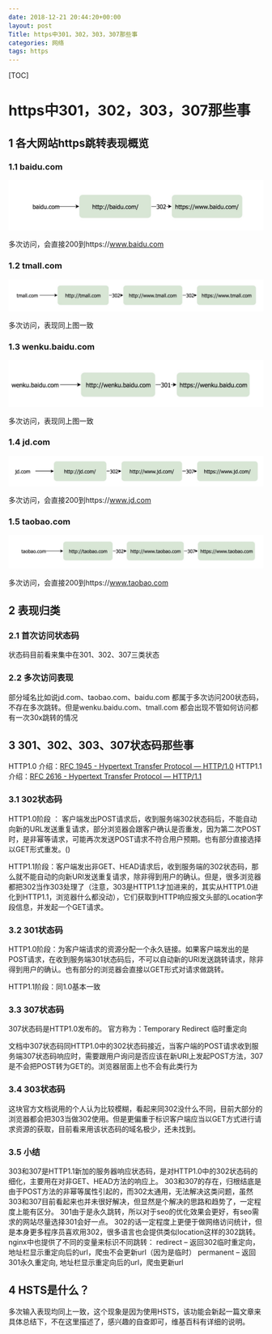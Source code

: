 ```yaml
---
date: 2018-12-21 20:44:20+00:00
layout: post
Title: https中301，302，303，307那些事
categories: 网络
tags: https
---
```






[TOC]

# https中301，302，303，307那些事

## 1 各大网站https跳转表现概览

### 1.1 baidu.com

![Alt text](../image/baidu-302.jpg)

多次访问，会直接200到https://www.baidu.com

### 1.2 tmall.com

![Alt text](../image/tmall-302.jpg)

多次访问，表现同上图一致

### 1.3 wenku.baidu.com

![Alt text](../image/wenku-301.jpg)

多次访问，表现同上图一致

### 1.4 jd.com

![Alt text](../image/jd-307.jpg)

多次访问，会直接200到https://www.jd.com

### 1.5 taobao.com

![Alt text](../image/taobao-307.jpg)

多次访问，会直接200到https://www.taobao.com

## 2 表现归类 

### 2.1 首次访问状态码
状态码目前看来集中在301、302、307三类状态

### 2.2 多次访问表现

部分域名比如说jd.com、taobao.com、baidu.com 都属于多次访问200状态码，不存在多次跳转。但是wenku.baidu.com、tmall.com 都会出现不管如何访问都有一次30x跳转的情况


## 3 301、302、303、307状态码那些事
HTTP1.0 介绍：[RFC 1945 - Hypertext Transfer Protocol — HTTP/1.0](https://tools.ietf.org/html/rfc1945#page-34)
HTTP1.1 介绍：[RFC 2616 - Hypertext Transfer Protocol — HTTP/1.1](https://tools.ietf.org/html/rfc2616#section-10.3.3)

### 3.1 302状态码

HTTP1.0阶段 ： 客户端发出POST请求后，收到服务端302状态码后，不能自动向新的URL发送重复请求，部分浏览器会跟客户确认是否重发，因为第二次POST时，是非幂等请求，可能再次发送POST请求不符合用户预期。也有部分直接选择以GET形式重发。()

HTTP1.1阶段：客户端发出非GET、HEAD请求后，收到服务端的302状态码，那么就不能自动的向新URI发送重复请求，除非得到用户的确认。但是，很多浏览器都把302当作303处理了（注意，303是HTTP1.1才加进来的，其实从HTTP1.0进化到HTTP1.1，浏览器什么都没动），它们获取到HTTP响应报文头部的Location字段信息，并发起一个GET请求。

### 3.2 301状态码

HTTP1.0阶段：为客户端请求的资源分配一个永久链接。如果客户端发出的是POST请求，在收到服务端301状态码后，不可以自动新的URI发送跳转请求，除非得到用户的确认。也有部分的浏览器会直接以GET形式对请求做跳转。

HTTP1.1阶段：同1.0基本一致

### 3.3 307状态码

307状态码是HTTP1.0发布的。
官方称为：Temporary Redirect 临时重定向

文档中307状态码同HTTP1.0中的302状态码接近，当客户端的POST请求收到服务端307状态码响应时，需要跟用户询问是否应该在新URI上发起POST方法，307是不会把POST转为GET的。浏览器层面上也不会有此类行为

### 3.4 303状态码
 这块官方文档说用的个人认为比较模糊，看起来同302没什么不同，目前大部分的浏览器都会把303当做302使用。但是更偏重于标识客户端应当以GET方式进行请求资源的获取，目前看来用该状态码的域名极少，还未找到。

### 3.5 小结

303和307是HTTP1.1新加的服务器响应状态码，是对HTTP1.0中的302状态码的细化，主要用在对非GET、HEAD方法的响应上。
303和307的存在，归根结底是由于POST方法的非幂等属性引起的，而302太通用，无法解决这类问题，虽然303和307目前看起来也并未很好解决，但显然是个解决的思路和趋势了，一定程度上能有区分。
301由于是永久跳转，所以对于seo的优化效果会更好，有seo需求的网站尽量选择301会好一点。
302的话一定程度上更便于做网络访问统计，但是本身更多程序员喜欢用302，很多语言也会提供类似location这样的302跳转。
nginx中也提供了不同的变量来标识不同跳转：
redirect – 返回302临时重定向，地址栏显示重定向后的url，爬虫不会更新url（因为是临时）
permanent – 返回301永久重定向, 地址栏显示重定向后的url，爬虫更新url

## 4 HSTS是什么？
多次输入表现均同上一致，这个现象是因为使用HSTS，该功能会新起一篇文章来具体总结下，不在这里描述了，感兴趣的自查即可，维基百科有详细的说明。
